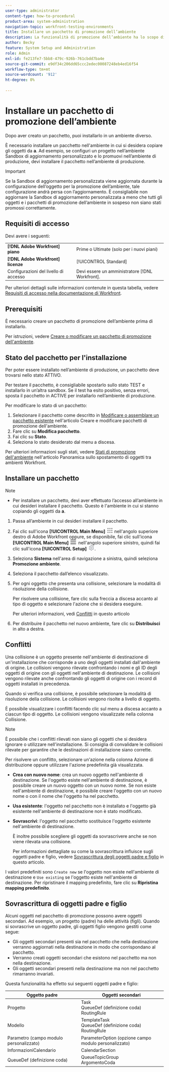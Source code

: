 ```yaml
---
user-type: administrator
content-type: how-to-procedural
product-area: system-administration
navigation-topic: workfront-testing-environments
title: Installare un pacchetto di promozione dell’ambiente
description: La funzionalità di promozione dell’ambiente ha lo scopo di consentire lo spostamento di oggetti correlati alla configurazione da un ambiente all’altro. Scopri come installare un pacchetto di promozione dell’ambiente in un ambiente di destinazione.
author: Becky
feature: System Setup and Administration
role: Admin
exl-id: fe213fe7-5bb8-479c-926b-761cbdd7ba4e
source-git-commit: e9df34c206dd65ccc2edec00087248eb4ed16f54
workflow-type: tm+mt
source-wordcount: '912'
ht-degree: 0%

---
```


# Installare un pacchetto di promozione dell’ambiente

Dopo aver creato un pacchetto, puoi installarlo in un ambiente diverso.

È necessario installare un pacchetto nell&#39;ambiente in cui si desidera copiare gli oggetti da **a**. Ad esempio, se configuri un progetto nell’ambiente Sandbox di aggiornamento personalizzato e lo promuovi nell’ambiente di produzione, devi installare il pacchetto nell’ambiente di produzione.

>[!IMPORTANT]
>
>Se la Sandbox di aggiornamento personalizzata viene aggiornata durante la configurazione dell’oggetto per la promozione dell’ambiente, tale configurazione andrà persa con l’aggiornamento. È consigliabile non aggiornare la Sandbox di aggiornamento personalizzata a meno che tutti gli oggetti e i pacchetti di promozione dell’ambiente in sospeso non siano stati promossi correttamente.

## Requisiti di accesso

Devi avere i seguenti:

<table>
  <tr>
   <td><strong>[!DNL Adobe Workfront] piano</strong>
   </td>
   <td> Prime o Ultimate (solo per i nuovi piani)
   </td>
  </tr>
  <tr>
   <td><strong>[!DNL Adobe Workfront] licenze</strong>
   </td>
   <td> [!UICONTROL Standard]
   </td>
  </tr>
   <tr>
   <td>Configurazioni del livello di accesso
   </td>
   <td>Devi essere un amministratore [!DNL Workfront].
   </td>
  </tr>
</table>

Per ulteriori dettagli sulle informazioni contenute in questa tabella, vedere [Requisiti di accesso nella documentazione di Workfront](/help/quicksilver/administration-and-setup/add-users/access-levels-and-object-permissions/access-level-requirements-in-documentation.md).

## Prerequisiti

È necessario creare un pacchetto di promozione dell’ambiente prima di installarlo.

Per istruzioni, vedere [Creare o modificare un pacchetto di promozione dell&#39;ambiente](/help/quicksilver/administration-and-setup/set-up-workfront/workfront-testing-environments/environment-promotion-create-package.md).

## Stato del pacchetto per l&#39;installazione

Per poter essere installato nell’ambiente di produzione, un pacchetto deve trovarsi nello stato ATTIVO.

Per testare il pacchetto, è consigliabile spostarlo sullo stato TEST e installarlo in un’altra sandbox.  Se il test ha esito positivo, senza errori, sposta il pacchetto in ACTIVE per installarlo nell’ambiente di produzione.

Per modificare lo stato di un pacchetto:

1. Selezionare il pacchetto come descritto in [Modificare o assemblare un pacchetto esistente](/help/quicksilver/administration-and-setup/set-up-workfront/workfront-testing-environments/environment-promotion-create-package.md#create-or-edit-an-environment-promotion-package) nell&#39;articolo Creare e modificare pacchetti di promozione dell&#39;ambiente.
1. Fare clic su **Modifica pacchetto**.
1. Fai clic su **Stato**.
1. Seleziona lo stato desiderato dal menu a discesa.

Per ulteriori informazioni sugli stati, vedere [Stati di promozione dell&#39;ambiente](/help/quicksilver/administration-and-setup/set-up-workfront/workfront-testing-environments/environment-promotion-in-wf.md#environment-promotion-statuses) nell&#39;articolo Panoramica sullo spostamento di oggetti tra ambienti Workfront.

## Installare un pacchetto

>[!NOTE]
>
>* Per installare un pacchetto, devi aver effettuato l’accesso all’ambiente in cui desideri installare il pacchetto. Questo è l&#39;ambiente in cui si stanno copiando gli oggetti da **a**.

1. Passa all’ambiente in cui desideri installare il pacchetto.
1. Fai clic sull&#39;icona **[!UICONTROL Main Menu]** ![Main Menu](/help/_includes/assets/main-menu-icon.png) nell&#39;angolo superiore destro di Adobe Workfront oppure, se disponibile, fai clic sull&#39;icona **[!UICONTROL Main Menu]** ![Main Menu](/help/_includes/assets/main-menu-icon-left-nav.png) nell&#39;angolo superiore sinistro, quindi fai clic sull&#39;icona **[!UICONTROL Setup]** ![Setup](/help/_includes/assets/gear-icon-setup.png).
1. Seleziona **Sistema** nell&#39;area di navigazione a sinistra, quindi seleziona **Promozione ambiente**.
1. Seleziona il pacchetto dall’elenco visualizzato.
1. Per ogni oggetto che presenta una collisione, selezionare la modalità di risoluzione della collisione.

   Per risolvere una collisione, fare clic sulla freccia a discesa accanto al tipo di oggetto e selezionare l&#39;azione che si desidera eseguire.

   Per ulteriori informazioni, vedi [Conflitti](#collisions) in questo articolo
1. Per distribuire il pacchetto nel nuovo ambiente, fare clic su **Distribuisci** in alto a destra.

## Conflitti

Una collisione è un oggetto presente nell&#39;ambiente di destinazione di un&#39;installazione che corrisponde a uno degli oggetti installati dall&#39;ambiente di origine. Le collisioni vengono rilevate confrontando i nomi e gli ID degli oggetti di origine con gli oggetti nell&#39;ambiente di destinazione. Le collisioni vengono rilevate anche confrontando gli oggetti di origine con i record di oggetti installati in precedenza.

Quando si verifica una collisione, è possibile selezionare la modalità di risoluzione della collisione. Le collisioni vengono risolte a livello di oggetto.

È possibile visualizzare i conflitti facendo clic sul menu a discesa accanto a ciascun tipo di oggetto. Le collisioni vengono visualizzate nella colonna Collisione.

>[!NOTE]
>
>È possibile che i conflitti rilevati non siano gli oggetti che si desidera ignorare o utilizzare nell&#39;installazione. Si consiglia di convalidare le collisioni rilevate per garantire che le destinazioni di installazione siano corrette.

Per risolvere un conflitto, selezionare un&#39;azione nella colonna Azione di distribuzione oppure utilizzare l&#39;azione predefinita già visualizzata.

* **Crea con nuovo nome**: crea un nuovo oggetto nell&#39;ambiente di destinazione. Se l&#39;oggetto esiste nell&#39;ambiente di destinazione, è possibile creare un nuovo oggetto con un nuovo nome. Se non esiste nell&#39;ambiente di destinazione, è possibile creare l&#39;oggetto con un nuovo nome o con il nome che l&#39;oggetto ha nel pacchetto.
* **Usa esistente**: l&#39;oggetto nel pacchetto non è installato e l&#39;oggetto già esistente nell&#39;ambiente di destinazione non è stato modificato.
* **Sovrascrivi**: l&#39;oggetto nel pacchetto sostituisce l&#39;oggetto esistente nell&#39;ambiente di destinazione.

  È inoltre possibile scegliere gli oggetti da sovrascrivere anche se non viene rilevata una collisione.

  Per informazioni dettagliate su come la sovrascrittura influisce sugli oggetti padre e figlio, vedere [Sovrascrittura degli oggetti padre e figlio](#overwriting-parent-and-child-objects) in questo articolo.
<!--
* Do not use: The object in the package is not installed in the target environment. If you select Do not use, an error message will appear detailing how this choice will affect other objects or fields.
-->

I valori predefiniti sono `Create new` se l&#39;oggetto non esiste nell&#39;ambiente di destinazione e `Use existing` se l&#39;oggetto esiste nell&#39;ambiente di destinazione. Per ripristinare il mapping predefinito, fare clic su **Ripristina mapping predefinito**.

## Sovrascrittura di oggetti padre e figlio

Alcuni oggetti nel pacchetto di promozione possono avere oggetti secondari. Ad esempio, un progetto (padre) ha delle attività (figli). Quando si sovrascrive un oggetto padre, gli oggetti figlio vengono gestiti come segue:

* Gli oggetti secondari presenti sia nel pacchetto che nella destinazione verranno aggiornati nella destinazione in modo che corrispondano al pacchetto.
* Verranno creati oggetti secondari che esistono nel pacchetto ma non nella destinazione.
* Gli oggetti secondari presenti nella destinazione ma non nel pacchetto rimarranno invariati.

Questa funzionalità ha effetto sui seguenti oggetti padre e figlio:

| Oggetto padre | Oggetti secondari |
|---|---|
| Progetto | Task<br>QueueDef (definizione coda)<br>RoutingRule |
| Modello | TemplateTask<br>QueueDef (definizione coda)<br>RoutingRule |
| Parametro (campo modulo personalizzato) | ParameterOption (opzione campo modulo personalizzato) |
| InformazioniCalendario | CalendarSection |
| QueueDef (definizione coda) | QueueTopicGroup<br>ArgomentoCoda |

